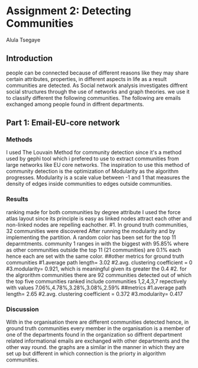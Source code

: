 # Assignment 2: Detecting Communities
Alula Tsegaye

## Introduction
people can be connected because of different reasons like they may share certain attributes, properties, in different aspects in life as a result communities are detected.
As Social network analysis investigates diffrent social structures through the use of networks and graph theories. we use it to classify different the following communities.
The following are emails exchanged among people found in diffrent departments.

## Part 1: Email-EU-core network
### Methods
I used The Louvain Method for community detection since it's a method used by gephi tool which i prefered to use to extract communities from large networks like EU core networks. 
The inspiration to use this method of community detection is the optimization of Modularity as the algorithm progresses. Modularity 
is a scale value between -1 and 1 that measures the density of edges inside communities to edges outside communities.
### Results
ranking made for both communities by degree attribute
I used the force atlas layout since its principle is easy as linked nodes
attract each other and non-linked nodes are repelling eachother.
#1. In ground truth communities, 32 communities were discovered After running the modularity and by implementing the partition. A random color has been set for
 the top 11 deparmtments. community 1 ranges in with the biggest with 95.85% where as other communities outside the top 11
 (21 communities) are 0.1% each hence each are set with the same color.
##other metrics for ground truth communities
#1.average path length= 3.02
#2.avg. clustering coefficient = 0
#3.modularity= 0.921, which is meaningful given its greater the 0.4 
#2. for the algrorithm communities there are 92 communities detected out of which the top five communities ranked include communities 1,2,4,3,7 repectively with values 7.06%,4.78%,3.28%,3.08%,2.59%
##metrics
#1.average path length= 2.65
#2.avg. clustering coefficient = 0.372
#3.modularity= 0.417

### Discussion
With in the organisation there are different communities detected hence, in ground truth communities every member in the organisation is a member of one of the departments found in the organization
so diffrent department related informational emails are exchanged with other departments and the other way round. the graphs are a similar in the manner 
in which they are set up but different in which connection is the priorty in algorithm communities.
